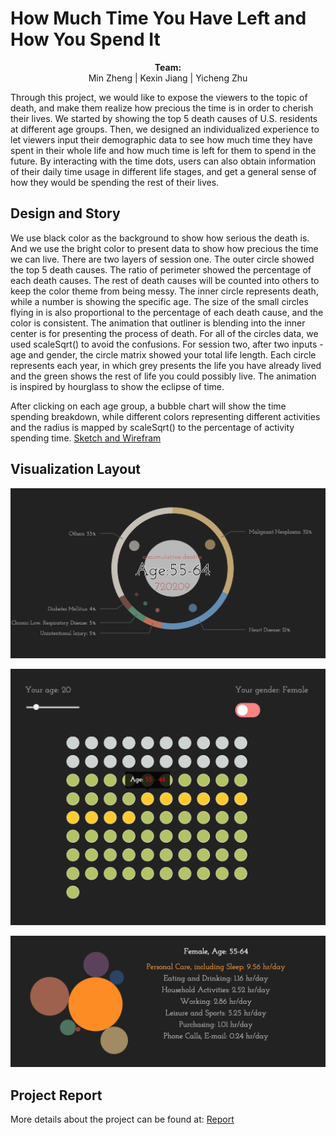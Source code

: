 # How Much Time You Have Left and How You Spend It
<p align="center">
  <b>Team:</b><br>
  <a>Min Zheng</a> |
  <a>Kexin Jiang</a> |
  <a>Yicheng Zhu</a>
</p>

Through this project, we would like to expose the viewers to the topic of death, and make them realize how precious the time is in order to cherish their lives. We started by showing the top 5 death causes of U.S. residents at different age groups. Then, we designed an individualized experience to let viewers input their demographic data to see how much time they have spent in their whole life and how much time is left for them to spend in the future. By interacting with the time dots, users can also obtain information of their daily time usage in different life stages, and get a general sense of how they would be spending the rest of their lives.


 ##  Design and Story
We use black color as the background to show how serious the death is. And we use the bright color to present data to show how precious the time we can live.
There are two layers of session one. The outer circle showed the top 5 death causes. The ratio of perimeter showed the percentage of each death causes. The rest of death causes will be counted into others to keep the color theme from being messy. The inner circle represents death, while a number is showing the specific age. The size of the small circles flying in is also proportional to the percentage of each death cause, and the color is consistent. The animation that outliner is blending into the inner center is for presenting the process of death. For all of the circles data, we used scaleSqrt() to avoid the confusions.
For session two, after two inputs - age and gender, the circle matrix showed your total life length. Each circle represents each year, in which grey presents the life you have already lived and the green shows the rest of life you could possibly live. The animation is inspired by hourglass to show the eclipse of time.
  
After clicking on each age group, a bubble chart will show the time spending breakdown, while different colors representing different activities and the radius is mapped by scaleSqrt() to the percentage of activity spending time.
[Sketch and Wirefram](img/sketch.jpeg)

 ##  Visualization Layout

  ![](img/layout1.png)

  ![](img/layout2.png)

  ![](img/layout3.png)

 ##  Project Report
 More details about the project can be found at:
 [Report](report.pdf)


